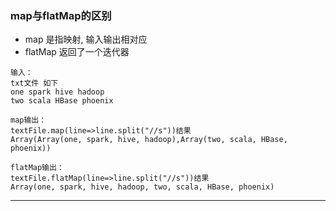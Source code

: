 ### map与flatMap的区别
- map 是指映射, 输入输出相对应
- flatMap 返回了一个迭代器
```text
输入：
txt文件 如下
one spark hive hadoop
two scala HBase phoenix

map输出：
textFile.map(line=>line.split("//s"))结果
Array(Array(one, spark, hive, hadoop),Array(two, scala, HBase, phoenix))

flatMap输出：
textFile.flatMap(line=>line.split("//s"))结果
Array(one, spark, hive, hadoop, two, scala, HBase, phoenix)
```
---

